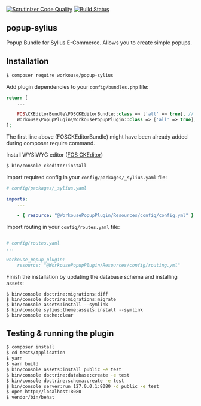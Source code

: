
[![Scrutinizer Code Quality](https://scrutinizer-ci.com/g/workouse/popup-sylius/badges/quality-score.png?b=master)](https://scrutinizer-ci.com/g/workouse/popup-sylius/?branch=master) 
[![Build Status](https://scrutinizer-ci.com/g/workouse/popup-sylius/badges/build.png?b=master)](https://scrutinizer-ci.com/g/workouse/popup-sylius/build-status/master)

## popup-sylius
Popup Bundle for Sylius E-Commerce. Allows you to create simple popups.


## Installation
```bash
$ composer require workouse/popup-sylius
```

Add plugin dependencies to your `config/bundles.php` file:
```php
return [
    ...

    FOS\CKEditorBundle\FOSCKEditorBundle::class => ['all' => true], // WYSIWYG editor
    Workouse\PopupPlugin\WorkousePopupPlugin::class => ['all' => true],
];
```

The first line above (FOSCKEditorBundle) might have been already added during composer require command.

Install WYSIWYG editor ([FOS CKEditor](https://symfony.com/doc/master/bundles/FOSCKEditorBundle/usage/ckeditor.html))

```bash
$ bin/console ckeditor:install
```

Import required config in your `config/packages/_sylius.yaml` file:

```yaml
# config/packages/_sylius.yaml

imports:
    ...
    
    - { resource: "@WorkousePopupPlugin/Resources/config/config.yml" }
```

Import routing in your `config/routes.yaml` file:

```yaml

# config/routes.yaml
...

workouse_popup_plugin:
    resource: "@WorkousePopupPlugin/Resources/config/routing.yml"
```

Finish the installation by updating the database schema and installing assets:
```
$ bin/console doctrine:migrations:diff
$ bin/console doctrine:migrations:migrate
$ bin/console assets:install --symlink
$ bin/console sylius:theme:assets:install --symlink
$ bin/console cache:clear
```

## Testing & running the plugin
```bash
$ composer install
$ cd tests/Application
$ yarn
$ yarn build
$ bin/console assets:install public -e test
$ bin/console doctrine:database:create -e test
$ bin/console doctrine:schema:create -e test
$ bin/console server:run 127.0.0.1:8080 -d public -e test
$ open http://localhost:8080
$ vendor/bin/behat
```

